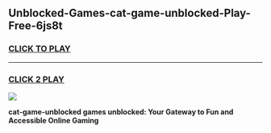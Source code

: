 
## Unblocked-Games-cat-game-unblocked-Play-Free-6js8t
<h3>
<a href="https://premium76.site?title=cat-game-unblocked&ref=21A">CLICK TO PLAY</a></h3>
<hr>

<h3>
<a href="https://premium76.site?title=cat-game-unblocked&ref=21A">CLICK 2 PLAY</a>
  
</h3>

<a href="https://premium76.site?title=cat-game-unblocked&ref=21A"><img src="https://clearcache.store/games.png"></a>


**cat-game-unblocked games unblocked: Your Gateway to Fun and Accessible Online Gaming**

